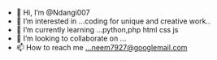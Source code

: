 - 👋 Hi, I’m @Ndangi007
- 👀 I’m interested in ...coding for unique and creative work..
- 🌱 I’m currently learning ...python,php html css js
- 💞️ I’m looking to collaborate on ...
- 📫 How to reach me ...neem7927@googlemail.com

<!---
Ndangi007/Ndangi007 is a ✨ special ✨ repository because its `README.md` (this file) appears on your GitHub profile.
You can click the Preview link to take a look at your changes.
--->
